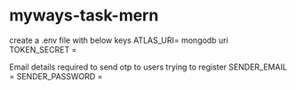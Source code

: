# myways-task-mern

create a .env file with below keys
ATLAS_URI= mongodb uri
TOKEN_SECRET = 

Email details required to send otp to users trying to register
SENDER_EMAIL = 
SENDER_PASSWORD = 
